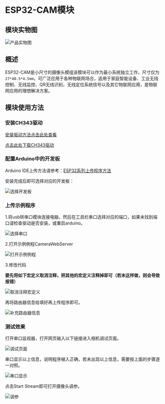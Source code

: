 # ESP32-CAM模块

## 模块实物图

![产品实物图](picture/ESP32_CAM.png)

## 概述

ESP32-CAM是小尺寸的摄像头模组该模块可以作为最小系统独立工作，尺寸仅为 `27*40.5*4.5mm`，可广泛应用于各种物联网场合，适用于家庭智能设备、工业无线控制、无线监控、QR无线识别，无线定位系统信号以及其它物联网应用，是物联网应用的理想解决方案。

## 模块使用方法

### 安装CH343驱动

[安装驱动方法点击此处查看]([CH343芯片应用—Windows驱动安装与使用_ch343驱动-CSDN博客](https://blog.csdn.net/wch_techgroup/article/details/124801135))

[点击此处下载CH343驱动](zh-cn/esp32/ESP32_CAM/CH343SER.EXE ':ignore')

### 配置Arduino中的开发板

Arduino IDE上传方法请参考：[ESP32系列上传程序方法](zh-cn/esp32/esp32_software_instructions/esp32_software_instructions.md)

安装完成后即可选择对应的开发板：

![选择开发板](picture/04.png)

### 上传示例程序

1.将usb转串口模块连接电脑，然后在工具栏串口选择对应的端口，如果未找到端口请检查驱动是否安装，或重启arduino。

![选择串口](picture/05.png)

2.打开示例例程CameraWebServer

![打开示例例程](picture/06.png)

3.修改代码

**要先将如下宏定义取消注释，把其他的宏定义注释掉即可（若未这样做，则会导致报错）**

![取消注释宏定义](picture/07.png)

再将路由器信息给填好再上传程序即可。

![补充路由器信息](picture/08.png)

### 测试效果

打开串口监视器，打开网页输入以下链接进入相机调试页面。

![调试页面](picture/09.png)

串口显示以上信息，说明程序植入正确，若未出现以上信息，需要按上面的步骤逐一对照。

![串口显示](picture/10.png)

点击Start Stream即可打开摄像头调参。

![调参](picture/11.png)
